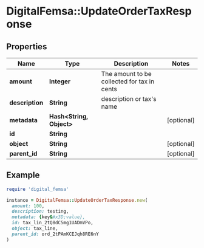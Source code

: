# DigitalFemsa::UpdateOrderTaxResponse

## Properties

| Name | Type | Description | Notes |
| ---- | ---- | ----------- | ----- |
| **amount** | **Integer** | The amount to be collected for tax in cents |  |
| **description** | **String** | description or tax&#39;s name |  |
| **metadata** | **Hash&lt;String, Object&gt;** |  | [optional] |
| **id** | **String** |  |  |
| **object** | **String** |  | [optional] |
| **parent_id** | **String** |  | [optional] |

## Example

```ruby
require 'digital_femsa'

instance = DigitalFemsa::UpdateOrderTaxResponse.new(
  amount: 100,
  description: testing,
  metadata: {key&#x3D;value},
  id: tax_lin_2tQ8dC5mg1UADmVPo,
  object: tax_line,
  parent_id: ord_2tPAmKCEJqh8RE6nY
)
```

